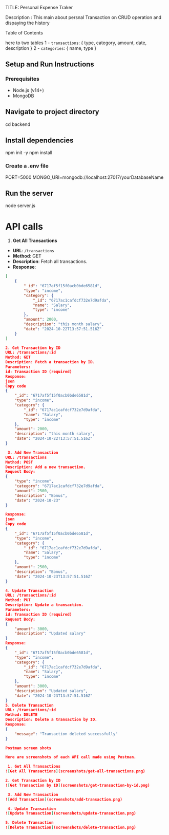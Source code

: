 TITLE: Personal Expense Traker

Description : This main about persnal Transaction on CRUD operation and dispaying the history

Table of Contents

here to two tables 
1 - `transactions`: { type, category, amount, date, description }
2 - `categories`: { name, type }

## Setup and Run Instructions

### Prerequisites
- Node.js (v14+)
- MongoDB
## Navigate to project directory
cd backend


##  Install dependencies
npm init -y
npm install

### Create a .env file
PORT=5000
MONGO_URI=mongodb://localhost:27017/yourDatabaseName

## Run the server
node server.js


# API calls
 1. **Get All Transactions**
- **URL**: `/transactions`
- **Method**: GET
- **Description**: Fetch all transactions.
- **Response**:
```json
[
    {
        "_id": "6717af5f15f0acb0bde6581d",
        "type": "income",
        "category": {
            "_id": "6717ac1cafdcf732e7d9afda",
            "name": "Salary",
            "type": "income"
        },
        "amount": 2000,
        "description": "this month salary",
        "date": "2024-10-22T13:57:51.516Z"
    }
]

2. Get Transaction by ID
URL: /transactions/:id
Method: GET
Description: Fetch a transaction by ID.
Parameters:
id: Transaction ID (required)
Response:
json
Copy code
{
    "_id": "6717af5f15f0acb0bde6581d",
    "type": "income",
    "category": {
        "_id": "6717ac1cafdcf732e7d9afda",
        "name": "Salary",
        "type": "income"
    },
    "amount": 2000,
    "description": "this month salary",
    "date": "2024-10-22T13:57:51.516Z"
}

 3. Add New Transaction
URL: /transactions
Method: POST
Description: Add a new transaction.
Request Body:
{
    "type": "income",
    "category": "6717ac1cafdcf732e7d9afda",
    "amount": 2500,
    "description": "Bonus",
    "date": "2024-10-23"
}

Response:
json
Copy code
{
    "_id": "6717af5f15f0acb0bde6581d",
    "type": "income",
    "category": {
        "_id": "6717ac1cafdcf732e7d9afda",
        "name": "Salary",
        "type": "income"
    },
    "amount": 2500,
    "description": "Bonus",
    "date": "2024-10-23T13:57:51.516Z"
}

4. Update Transaction
URL: /transactions/:id
Method: PUT
Description: Update a transaction.
Parameters:
id: Transaction ID (required)
Request Body:
{
    "amount": 3000,
    "description": "Updated salary"
}
Response:
{
    "_id": "6717af5f15f0acb0bde6581d",
    "type": "income",
    "category": {
        "_id": "6717ac1cafdcf732e7d9afda",
        "name": "Salary",
        "type": "income"
    },
    "amount": 3000,
    "description": "Updated salary",
    "date": "2024-10-23T13:57:51.516Z"
}
5. Delete Transaction
URL: /transactions/:id
Method: DELETE
Description: Delete a transaction by ID.
Response:
{
    "message": "Transaction deleted successfully"
}

Postman screen shots

Here are screenshots of each API call made using Postman.

 1. Get All Transactions
![Get All Transactions](screenshots/get-all-transactions.png)

2. Get Transaction by ID
![Get Transaction by ID](screenshots/get-transaction-by-id.png)

 3. Add New Transaction
![Add Transaction](screenshots/add-transaction.png)

 4. Update Transaction
![Update Transaction](screenshots/update-transaction.png)

5. Delete Transaction
![Delete Transaction](screenshots/delete-transaction.png)
